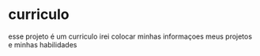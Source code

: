 # curriculo
esse projeto é um curriculo
irei colocar minhas informaçoes
meus projetos e minhas habilidades 